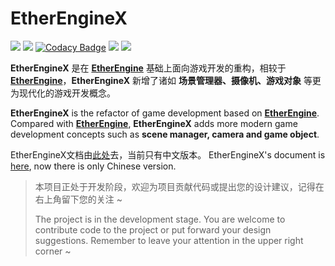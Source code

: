 # EtherEngineX
[![](https://img.shields.io/github/stars/EtherProject/EtherEngineX.svg?style=flat&labelColor=e49e61)](https://github.com/EtherProject/EtherEngineX/stargazers)
[![](https://img.shields.io/github/forks/EtherProject/EtherEngineX.svg?style=flat&labelColor=e49e61)](https://github.com/EtherProject/EtherEngineX/network/members)
[![Codacy Badge](https://app.codacy.com/project/badge/Grade/b2761c92b96e4125a5dbc9d681c54cf4)](https://www.codacy.com/gh/EtherProject/EtherEngineX/dashboard?utm_source=github.com&amp;utm_medium=referral&amp;utm_content=EtherProject/EtherEngineX&amp;utm_campaign=Badge_Grade)
[![](https://img.shields.io/github/contributors/EtherProject/EtherEngineX)](https://github.com/EtherProject/EtherEngineX/graphs/contributors)
![](https://img.shields.io/github/commit-activity/m/EtherProject/EtherEngineX)

**EtherEngineX** 是在 [**EtherEngine**](https://github.com/EtherProject/EtherEngine) 基础上面向游戏开发的重构，相较于 [**EtherEngine**](https://github.com/EtherProject/EtherEngine)，**EtherEngineX** 新增了诸如 **场景管理器、摄像机、游戏对象** 等更为现代化的游戏开发概念。

**EtherEngineX** is the refactor of game development based on [**EtherEngine**](https://github.com/EtherProject/EtherEngine). Compared with [**EtherEngine**](https://github.com/EtherProject/EtherEngine), **EtherEngineX** adds more modern game development concepts such as **scene manager, camera and game object**.

EtherEngineX文档由[此处](docs/README.md)去，当前只有中文版本。
EtherEngineX's document is [here](docs/README.md), now there is only Chinese version.

> 本项目正处于开发阶段，欢迎为项目贡献代码或提出您的设计建议，记得在右上角留下您的关注 ~
>
> The project is in the development stage. You are welcome to contribute code to the project or put forward your design suggestions. Remember to leave your attention in the upper right corner ~
